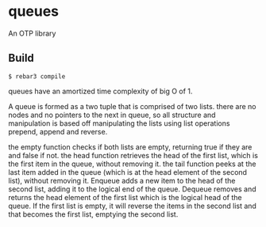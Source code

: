 queues
=====

An OTP library

Build
-----

    $ rebar3 compile


queues have an amortized time complexity of big O of 1.

A queue is formed as a two tuple that is comprised of two lists. there are no nodes and no pointers to the next in queue, so all structure and manipulation is based off manipulating the lists using list operations prepend, append and reverse.

the empty function checks if both lists are empty, returning true if they are and false if not. the head function retrieves the head of the first list, which is the first item in the queue, without removing it. the tail function peeks at the last item added in the queue (which is at the head element of the second list), without removing it. Enqueue adds a new item to the head of the second list, adding it to the logical end of the queue. Dequeue removes and returns the head element of the first list which is the logical head of the queue. If the first list is empty, it will reverse the items in the second list and that becomes the first list, emptying the second list.